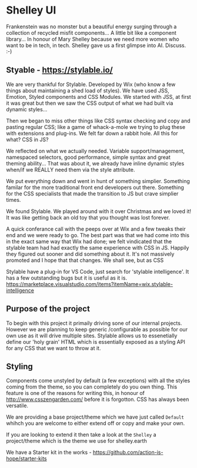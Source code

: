 # Shelley UI

Frankenstein was no monster but a beautiful energy surging through a collection of recycled misfit components... A little bit like a component library... In honour of Mary Shelley because we need more women who want to be in tech, in tech. Shelley gave us a first glimpse into AI. Discuss. :-)

## Styable - https://stylable.io/

We are very thankful for Stylable. Developed by Wix (who know a few things about maintaining a shed load of styles). We have used JSS, Emotion, Styled components and CSS Modules. We started with JSS, at first it was great but then we saw the CSS output of what we had built via dynamic styles...

Then we began to miss other things like CSS syntax checking and copy and pasting regular CSS; like a game of whack-a-mole we trying to plug these with extensions and plug-ins. We felt far down a rabbit hole. All this for what? CSS in JS?

We reflected on what we actually needed. Variable support/management, namespaced selectors, good performance, simple syntax and great theming ability... That was about it, we already have inline dynamic styles when/if we REALLY need them via the style attribute.

We put everything down and went in hunt of something simplier. Something familar for the more traditional front end developers out there. Something for the CSS specialists that made the transition to JS but crave simplier times.

We found Stylable. We played around with it over Christmas and we loved it! It was like getting back an old toy that you thought was lost forever.

A quick conferance call with the peeps over at Wix and a few tweaks their end and we were ready to go. The best part was that we had come into this in the exact same way that Wix had done; we felt vindicated that the stylable team had had exactly the same experience with CSS in JS. Happily they figured out sooner and did something about it. It's not massively promoted and I hope that that changes. We shall see, but as CSS 

Stylable have a plug-in for VS Code, just search for 'stylable intelligence'. It has a few outstanding bugs but it is useful as it is.
https://marketplace.visualstudio.com/items?itemName=wix.stylable-intelligence

## Purpose of the project

To begin with this project it primaily driving sone of our internal projects. However we are planning to keep generic /configurable as possible for our own use as it will drive multiple sites. Stylable allows us to essenetially define our 'holy grain' HTML which is essentially exposed as a styling API for any CSS that we want to throw at it.

## Styling
Components come unstyled by default (a few exceptions) with all the styles coming from the theme, so you can completely do you own thing. This feature is one of the reasons for writing this, in honour of http://www.csszengarden.com/ before it is forgotton. CSS has always been versatile.

We are providing a base project/theme which we have just called `Default` whihch you are welcome to either extend off or copy and make your own.

If you are looking to extend it then take a look at the `Shelley` a project/theme which is the theme we use for shelley.earth

We have a Starter kit in the works - https://github.com/action-is-hope/starter-kits
